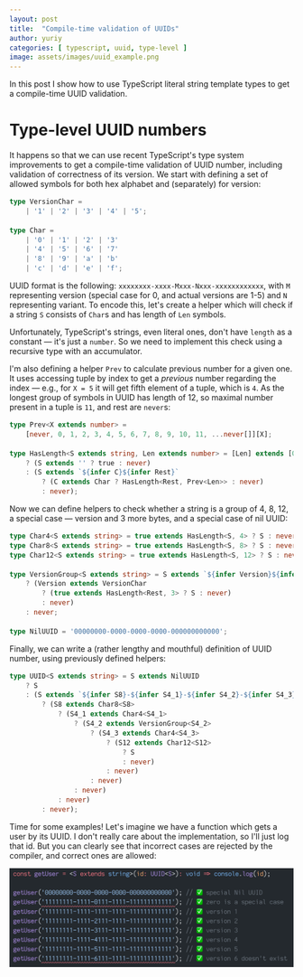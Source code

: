 ```yaml
---
layout: post
title:  "Compile-time validation of UUIDs"
author: yuriy
categories: [ typescript, uuid, type-level ]
image: assets/images/uuid_example.png
---
```


In this post I show how to use TypeScript literal string template types to get a compile-time UUID validation.

<!--more-->

# Type-level UUID numbers

It happens so that we can use recent TypeScript's type system improvements to get a compile-time validation of UUID number, including validation of correctness of its version. We start with defining a set of allowed symbols for both hex alphabet and (separately) for version:

```ts
type VersionChar =
    | '1' | '2' | '3' | '4' | '5';

type Char =
    | '0' | '1' | '2' | '3'
    | '4' | '5' | '6' | '7'
    | '8' | '9' | 'a' | 'b'
    | 'c' | 'd' | 'e' | 'f';
```

UUID format is the following: `xxxxxxxx-xxxx-Mxxx-Nxxx-xxxxxxxxxxxx`, with `M` representing version (special case for 0, and actual versions are 1-5) and `N` representing variant. To encode this, let's create a helper which will check if a string `S` consists of `Char`s and has length of `Len` symbols.

Unfortunately, TypeScript's strings, even literal ones, don't have `length` as a constant — it's just a `number`. So we need to implement this check using a recursive type with an accumulator. 

I'm also defining a helper `Prev` to calculate previous number for a given one. It uses accessing tuple by index to get a *previous* number regarding the index — e.g., for `X = 5` it will get fifth element of a tuple, which is `4`. As the longest group of symbols in UUID has length of 12, so maximal number present in a tuple is `11`, and rest are `never`s:

```ts
type Prev<X extends number> =
    [never, 0, 1, 2, 3, 4, 5, 6, 7, 8, 9, 10, 11, ...never[]][X];

type HasLength<S extends string, Len extends number> = [Len] extends [0]
    ? (S extends '' ? true : never)
    : (S extends `${infer C}${infer Rest}`
        ? (C extends Char ? HasLength<Rest, Prev<Len>> : never)
        : never);
```

Now we can define helpers to check whether a string is a group of 4, 8, 12, a special case — version and 3 more bytes, and a special case of nil UUID:

```ts
type Char4<S extends string> = true extends HasLength<S, 4> ? S : never;
type Char8<S extends string> = true extends HasLength<S, 8> ? S : never;
type Char12<S extends string> = true extends HasLength<S, 12> ? S : never;

type VersionGroup<S extends string> = S extends `${infer Version}${infer Rest}`
    ? (Version extends VersionChar
        ? (true extends HasLength<Rest, 3> ? S : never)
        : never)
    : never;

type NilUUID = '00000000-0000-0000-0000-000000000000';
```

Finally, we can write a (rather lengthy and mouthful) definition of UUID number, using previously defined helpers:

```ts
type UUID<S extends string> = S extends NilUUID
    ? S
    : (S extends `${infer S8}-${infer S4_1}-${infer S4_2}-${infer S4_3}-${infer S12}`
        ? (S8 extends Char8<S8>
            ? (S4_1 extends Char4<S4_1>
                ? (S4_2 extends VersionGroup<S4_2>
                    ? (S4_3 extends Char4<S4_3>
                        ? (S12 extends Char12<S12>
                            ? S
                            : never)
                        : never)
                    : never)
                : never)
            : never)
        : never);
```

Time for some examples! Let's imagine we have a function which gets a user by its UUID. I don't really care about the implementation, so I'll just log that id. But you can clearly see that incorrect cases are rejected by the compiler, and correct ones are allowed:

![Type-level UUID example](assets/images/uuid_example.png)
